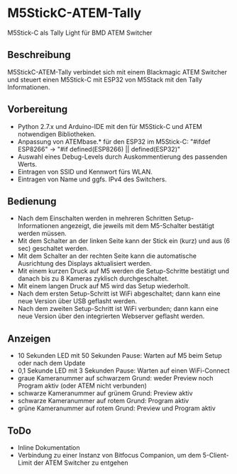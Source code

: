 # M5StickC-ATEM-Tally
M5Stick-C als Tally Light für BMD ATEM Switcher

## Beschreibung
M5StickC-ATEM-Tally verbindet sich mit einem Blackmagic ATEM Switcher und steuert einen M5Stick-C mit ESP32 von M5Stack mit den Tally Informationen.

## Vorbereitung
- Python 2.7.x und Arduino-IDE mit den für M5Stick-C und ATEM notwendigen Bibliotheken. 
- Anpassung von ATEMbase.* für den ESP32 im M5Stick-C: "#ifdef ESP8266" -> "#if defined(ESP8266) || defined(ESP32)" 
- Auswahl eines Debug-Levels durch Auskommentierung des passenden Werts. 
- Eintragen von SSID und Kennwort fürs WLAN. 
- Eintragen von Name und ggfs. IPv4 des Switchers. 

## Bedienung
- Nach dem Einschalten werden in mehreren Schritten Setup-Informationen angezeigt, die jeweils mit dem M5-Schalter bestätigt werden müssen. 
- Mit dem Schalter an der linken Seite kann der Stick ein (kurz) und aus (6 sec) geschaltet werden. 
- Mit dem Schalter an der rechten Seite kann die automatische Ausrichtung des Displays aktualisiert werden. 
- Mit einem kurzen Druck auf M5 werden die Setup-Schritte bestätigt und danach bis zu 8 Kameras zyklisch durchgeschaltet. 
- Mit einem langen Druck auf M5 wird das Setup wiederholt. 
- Nach dem ersten Setup-Schritt ist WiFi abgeschaltet; dann kann eine neue Version über USB geflasht werden. 
- Nach dem zweiten Setup-Schritt ist WiFi verbunden; dann kann eine neue Version über den integrierten Webserver geflasht werden. 

## Anzeigen
- 10 Sekunden LED mit 50 Sekunden Pause: Warten auf M5 beim Setup oder nach dem Update
- 0,1 Sekunde LED mit 3 Sekunden Pause: Warten auf einen WiFi-Connect
- graue Kameranummer auf schwarzem Grund: weder Preview noch Program aktiv (oder ATEM nicht verbunden)
- schwarze Kameranummer auf grünem Grund: Preview aktiv
- schwarze Kameranummer auf rotem Grund: Program aktiv
- grüne Kameranummer auf rotem Grund: Preview und Program aktiv

## ToDo
- Inline Dokumentation
- Verbindung zu einer Instanz von Bitfocus Companion, um dem 5-Client-Limit der ATEM Switcher zu entgehen
